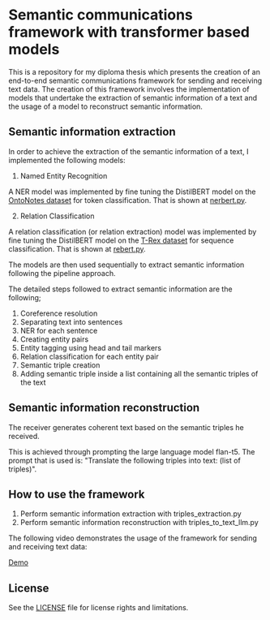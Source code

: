 # Semantic communications framework with transformer based models
 
 This is a repository for my diploma thesis which presents the creation of an end-to-end semantic
communications framework for sending and receiving text data. The creation of this framework involves the implementation of models that undertake the extraction of semantic information of a text and the usage of a model to reconstruct semantic information. 

## Semantic information extraction

 In order to achieve the extraction of the semantic information of a text, I implemented the following models:
 
 1. Named Entity Recognition

 A NER model was implemented by fine tuning the DistilBERT model on the [OntoNotes dataset](https://huggingface.co/datasets/SpeedOfMagic/ontonotes_english) for token classification. That is shown at [nerbert.py](https://github.com/nikoslefkos/semcom-framework/blob/main/nerbert.py).
 
 2. Relation Classification

 A relation classification (or relation extraction) model was implemented by fine tuning the DistilBERT model on the [T-Rex dataset](https://huggingface.co/datasets/relbert/t_rex) for sequence classification. That is shown at [rebert.py](https://github.com/nikoslefkos/semcom-framework/blob/main/rebert.py).

 The models are then used sequentially to extract semantic information following the pipeline approach. 

 The detailed steps followed to extract semantic information are  the following;
 
 1. Coreference resolution
 2. Separating text into sentences
 3. NER for each sentence
 4. Creating entity pairs
 5. Entity tagging using head and tail markers
 6. Relation classification for each entity pair
 7. Semantic triple creation
 8. Adding semantic triple inside a list containing all the semantic triples of the text


 ##  Semantic information reconstruction

 The receiver generates coherent text based on the semantic triples he received. 
 
 This is achieved through prompting the large language model flan-t5. The prompt that is used is: "Translate the following triples into text: (list of triples)".

 ## How to use the framework

 1. Perform semantic information extraction with triples_extraction.py 
 2. Perform semantic information reconstruction with triples_to_text_llm.py 

 The following video demonstrates the usage of the framework for sending and receiving text data: 
 
 [Demo](https://youtu.be/kkoRAqLQDZU)

 

 ## License

 See the [LICENSE](https://github.com/nikoslefkos/semcom-framework/blob/main/LICENSE.txt) file for license rights and limitations.



 




